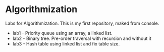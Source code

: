 # Algorithmization
Labs for Algorithmization. This is my first repository, maked from console.

* lab1 - Priority queue using an array, a linked list.
* lab2 - Binary tree. Pre-order traversal with recursion and without it
* lab3 - Hash table using linked list and fix table size.
